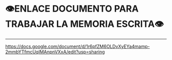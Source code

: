 # 👁️ENLACE DOCUMENTO PARA TRABAJAR LA MEMORIA ESCRITA👁️
<span style="font-size: 24px;"></span>
_____________________________

https://docs.google.com/document/d/1r6pfZM6OLDvXyEYa4mamp-2mmbYTfmcUqIMAnpnVXxA/edit?usp=sharing
